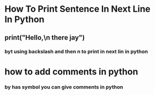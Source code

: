 # How To Print Sentence In Next Line In Python

## print("Hello,\n there jay")

### byt using backslash and then n to print in next lin in python



# how to add comments in python

###  by has symbol you can give comments in python